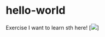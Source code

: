 # hello-world
Exercise
I want to learn sth here!
[![](https://img.shields.io/github/release/crimx/ext-saladict.svg?)]

